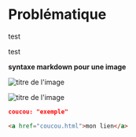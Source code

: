 
# Problématique

test

test

**syntaxe markdown pour une image**

![titre de l'image](https://www.inha.fr/_contents-images/ametys-internal%253Asites/inha/ametys-internal%253Acontents/repertoire-des-catalogues-de-vente-d-antiques-en-france-au-xixe-siecle-ressources/_metadata/illustration/image_max175x234/image_Repertoire_catalogues_ventes.jpg?objectId=defaultWebContent%3A%2F%2F08d4306a-4c6c-4004-a99d-b23cde2f11ec)

![titre de l'image](img/coucou.jpg)


```json
coucou: "exemple"
```

```html
<a href="coucou.html">mon lien</a>
```
